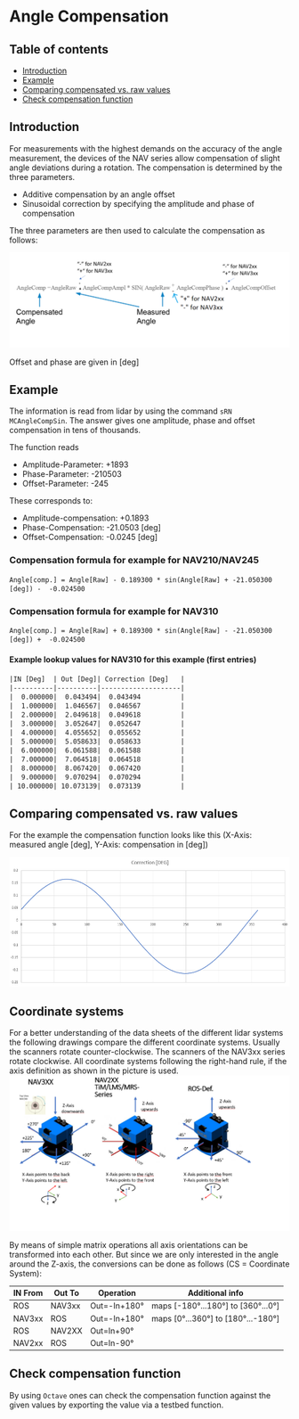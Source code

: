 # Angle Compensation
## Table of contents

- [Introduction](#introduction)
- [Example](#example)
- [Comparing compensated vs. raw values](#comparing-compensated-vs-raw-values)
- [Check compensation function](#check-compensation-function)

## Introduction

For measurements with the highest demands on the accuracy of the angle measurement, the devices of the NAV series allow compensation of slight angle deviations during a rotation. The compensation is determined by the three parameters. 
* Additive compensation by an angle offset
* Sinusoidal correction by specifying the amplitude and phase of compensation

The three parameters are then used to calculate the compensation as follows:

 ![Formula for angle compensation](angle_compensation/angle_compensation_000.png)

Offset and phase are given in [deg]

## Example

The information is read from lidar by using the command `sRN MCAngleCompSin`.
The answer gives one amplitude, phase and offset compensation in tens of thousands. 

The function reads
* Amplitude-Parameter: +1893
* Phase-Parameter: -210503
* Offset-Parameter: -245

These corresponds to:
* Amplitude-compensation: +0.1893
* Phase-Compensation: -21.0503 [deg]
* Offset-Compensation: -0.0245 [deg]

### Compensation formula for example for NAV210/NAV245
```
Angle[comp.] = Angle[Raw] - 0.189300 * sin(Angle[Raw] + -21.050300 [deg]) -  -0.024500
```

### Compensation formula for example for NAV310
```
Angle[comp.] = Angle[Raw] + 0.189300 * sin(Angle[Raw] - -21.050300 [deg]) +  -0.024500
```
#### Example lookup values for NAV310 for this example (first entries)
```
|IN [Deg]  | Out [Deg]| Correction [Deg]   |
|----------|----------|--------------------|
|  0.000000|  0.043494|  0.043494          |
|  1.000000|  1.046567|  0.046567          |  
|  2.000000|  2.049618|  0.049618          |
|  3.000000|  3.052647|  0.052647          |
|  4.000000|  4.055652|  0.055652          |  
|  5.000000|  5.058633|  0.058633          |
|  6.000000|  6.061588|  0.061588          |
|  7.000000|  7.064518|  0.064518          |
|  8.000000|  8.067420|  0.067420          | 
|  9.000000|  9.070294|  0.070294          | 
| 10.000000| 10.073139|  0.073139          |
```



## Comparing compensated vs. raw values

For the example the compensation function looks like this (X-Axis: measured angle [deg], Y-Axis: compensation in [deg])

 ![Plot of compensation function (example)](angle_compensation/angle_compensation_001.png)


## Coordinate systems

For a better understanding of the data sheets of the different lidar systems the following drawings compare the different coordinate systems. Usually the scanners rotate counter-clockwise. The scanners of the NAV3xx series rotate clockwise. All coordinate systems following the right-hand rule, if the axis definition as shown in the picture is used. 
 ![Used coordinate systems](angle_compensation/3d_coordinate_system_comp.png)

By means of simple matrix operations all axis orientations can be transformed into each other. But since we are only interested in the angle around the Z-axis, the conversions can be done as follows (CS = Coordinate System):

|IN From | Out To | Operation    | Additional info                    | 
|--------|--------|--------------|------------------------------------|
| ROS    | NAV3xx | Out=-In+180° | maps [-180°...180°] to [360°...0°] |
| NAV3xx | ROS    | Out=-In+180° | maps [0°...360°] to [180°...-180°] |
| ROS    | NAV2XX | Out=In+90°   |                                    |
| NAV2xx | ROS    | Out=In-90°   |                                    | 

## Check compensation function

By using `Octave` ones can check the compensation function against the given values by exporting the value via a testbed function.
<!--
   40 a = dlmread("angle_compensation_debug.csv",';',1,0);
   41 size(a)
   42 a
   43 mean(a(:,3))
   44 a3 = a(:,3)-mean(a(:,3))
   45 mean(a3)
   46 S3 = fft(a3)
   47 plot(abs(S3))
   48 abs(S3)
   49 S3(1)
   50 S3(2)
   51 abs(S3(2))/360
   52 abs(S3(2))/360*2
   53 angle(S3(2))
   54 angle(S3(2))/pi*180
   55 angle(S3(2))/pi*180 - 90
   56 angle(S3(2))/pi*180 + 90
   57 plot(a(:,1),a(:,3))
   58 title "compensation example"
-> 








